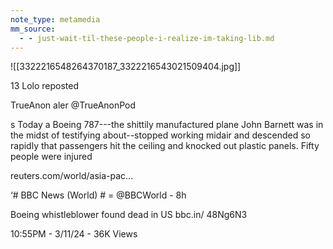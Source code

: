 ```yaml
---
note_type: metamedia
mm_source:
  - - just-wait-til-these-people-i-realize-im-taking-lib.md
---
```


![[3322216548264370187_3322216543021509404.jpg]]

13 Lolo reposted

TrueAnon
aler @TrueAnonPod

s
Today a Boeing 787---the shittily manufactured
plane John Barnett was in the midst of testifying
about--stopped working midair and descended
so rapidly that passengers hit the ceiling and
knocked out plastic panels. Fifty people were
injured

reuters.com/world/asia-pac...

‘# BBC News (World) # = @BBCWorld - 8h

Boeing whistleblower found dead in US bbc.in/
48Ng6N3

10:55PM - 3/11/24 - 36K Views

